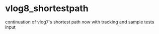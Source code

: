 # vlog8_shortestpath
continuation of vlog7's shortest path now with tracking and sample tests input

